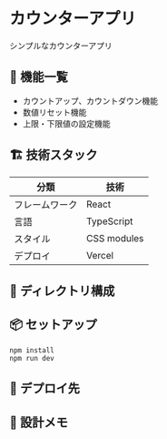 # カウンターアプリ

シンプルなカウンターアプリ

## 🚀 機能一覧

- カウントアップ、カウントダウン機能
- 数値リセット機能
- 上限・下限値の設定機能

## 🏗 技術スタック

| 分類           | 技術        |
| -------------- | ----------- |
| フレームワーク | React       |
| 言語           | TypeScript  |
| スタイル       | CSS modules |
| デプロイ       | Vercel      |

## 📁 ディレクトリ構成

## 📦 セットアップ

```
npm install
npm run dev
```

## 🚀 デプロイ先

## 🧠 設計メモ
